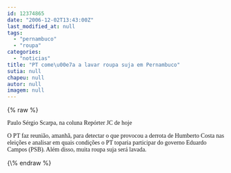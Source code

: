 ```yaml
---
id: 12374865
date: "2006-12-02T13:43:00Z"
last_modified_at: null
tags:
  - "pernambuco"
  - "roupa"
categories:
  - "noticias"
title: "PT come\u00e7a a lavar roupa suja em Pernambuco"
sutia: null
chapeu: null
autor: null
imagem: null
---
```

{\% raw %}
<p><P><FONT face=Verdana>Paulo Sérgio Scarpa, na coluna Repórter JC de hoje</FONT></P></p>
<p><P><FONT face=Verdana>O PT faz reunião, amanhã, para detectar o que provocou a derrota de Humberto Costa nas eleições e analisar em quais condições o PT toparia participar do governo Eduardo Campos (PSB). Além disso, muita roupa suja será lavada.</FONT></P> </p>
{\% endraw %}